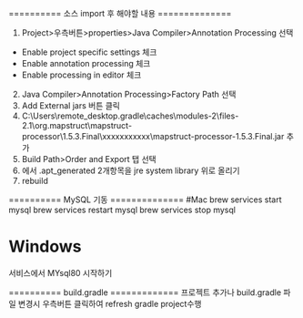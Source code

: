 ========== 소스 import 후 해야할 내용 ==============
1. Project>우측버튼>properties>Java Compiler>Annotation Processing 선택
  - Enable project specific settings 체크
  - Enable annotation processing 체크
  - Enable processing in editor 체크
2. Java Compiler>Annotation Processing>Factory Path 선택
3. Add External jars 버튼 클릭
4. C:\Users\remote_desktop\.gradle\caches\modules-2\files-2.1\org.mapstruct\mapstruct-processor\1.5.3.Final\xxxxxxxxxxx\mapstruct-processor-1.5.3.Final.jar 추가
5. Build Path>Order and Export 탭 선택
6. 에서 .apt_generated 2개항목을 jre system library 위로 올리기
5. rebuild




========== MySQL 기동 ==============
#Mac 
brew services start mysql
brew services restart mysql
brew services stop mysql

# Windows
서비스에서 MYsql80 시작하기


========== build.gradle =============
프로젝트 추가나 build.gradle 파일 변경시 우측버튼 클릭하여 refresh gradle project수행 
